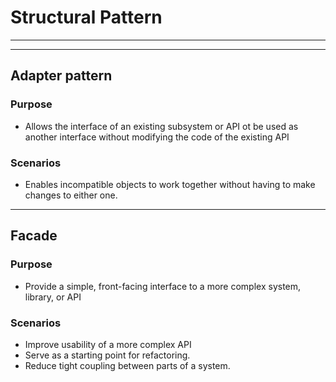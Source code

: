 # Structural Pattern

---

---

## Adapter pattern

### Purpose

- Allows the interface of an existing subsystem or API ot be used as another interface without modifying the code of the existing API

### Scenarios

- Enables incompatible objects to work together without having to make changes to either one.

---

## Facade

### Purpose

- Provide a simple, front-facing interface to a more complex system, library, or API

### Scenarios

- Improve usability of a more complex API
- Serve as a starting point for refactoring.
- Reduce tight coupling between parts of a system.
